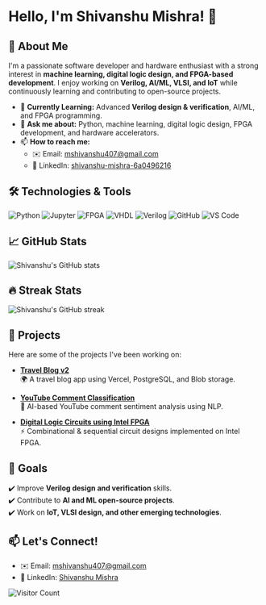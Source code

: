 # Hello, I'm Shivanshu Mishra! 👋  

## 🚀 About Me  

I'm a passionate software developer and hardware enthusiast with a strong interest in **machine learning, digital logic design, and FPGA-based development**. I enjoy working on **Verilog, AI/ML, VLSI, and IoT** while continuously learning and contributing to open-source projects.  

- 🌱 **Currently Learning:** Advanced **Verilog design & verification**, AI/ML, and FPGA programming.  
- 💬 **Ask me about:** Python, machine learning, digital logic design, FPGA development, and hardware accelerators.  
- 📫 **How to reach me:**  
  - ✉️ Email: [mshivanshu407@gmail.com](mailto:mshivanshu407@gmail.com)  
  - 🔗 LinkedIn: [shivanshu-mishra-6a0496216](https://www.linkedin.com/in/shivanshu-mishra-6a0496216/)  

## 🛠️ Technologies & Tools

![Python](https://img.shields.io/badge/-Python-3776AB?style=flat&logo=python&logoColor=white)
![Jupyter](https://img.shields.io/badge/-Jupyter-F37626?style=flat&logo=jupyter&logoColor=white)
![FPGA](https://img.shields.io/badge/-FPGA-282828?style=flat)
![VHDL](https://img.shields.io/badge/-VHDL-008080?style=flat)
![Verilog](https://img.shields.io/badge/-Verilog-000000?style=flat)
![GitHub](https://img.shields.io/badge/-GitHub-181717?style=flat&logo=github&logoColor=white)
![VS Code](https://img.shields.io/badge/-VS%20Code-007ACC?style=flat&logo=visual-studio-code&logoColor=white) 

## 📈 GitHub Stats  

![Shivanshu's GitHub stats](https://github-readme-stats.vercel.app/api?username=shivanshu407&show_icons=true&theme=radical)  

## 🔥 Streak Stats  

![Shivanshu's GitHub streak](https://github-readme-streak-stats.herokuapp.com/?user=shivanshu407&theme=radical)  

## 💼 Projects  

Here are some of the projects I've been working on:  

- **[Travel Blog v2](https://github.com/shivanshu407/travelblogv2)**  
  🌍 A travel blog app using Vercel, PostgreSQL, and Blob storage.  

- **[YouTube Comment Classification](https://github.com/shivanshu407/YT-Comment-Classification)**  
  🤖 AI-based YouTube comment sentiment analysis using NLP.  

- **[Digital Logic Circuits using Intel FPGA](https://github.com/shivanshu407/Digital-Logic-Circuits-using-Intel-FPGA)**  
  ⚡ Combinational & sequential circuit designs implemented on Intel FPGA.  

## 🎯 Goals  

✔️ Improve **Verilog design and verification** skills.  
✔️ Contribute to **AI and ML open-source projects**.  
✔️ Work on **IoT, VLSI design, and other emerging technologies**.  

## 📫 Let's Connect!  

- ✉️ Email: [mshivanshu407@gmail.com](mailto:mshivanshu407@gmail.com)  
- 🔗 LinkedIn: [Shivanshu Mishra](https://www.linkedin.com/in/shivanshu-mishra-6a0496216/)  

![Visitor Count](https://visitor-badge.laobi.icu/badge?page_id=shivanshu407.shivanshu407)  
